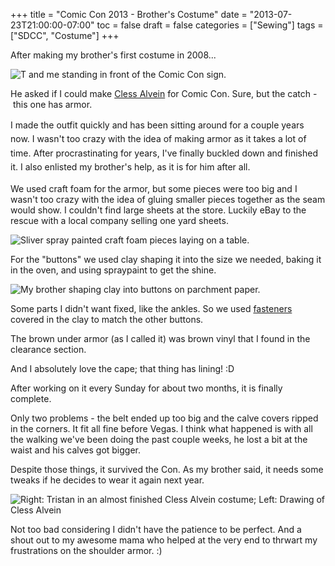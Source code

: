 +++
title = "Comic Con 2013 - Brother's Costume"
date = "2013-07-23T21:00:00-07:00"
toc = false
draft = false
categories = ["Sewing"]
tags = ["SDCC", "Costume"]
+++



<p>After making my brother's&nbsp;first costume in 2008...</p>    
<p><img alt="T and me standing in front of the Comic Con sign." src="/images/2013/07/cc2008.jpg" title="T (as Leon Magnus) and me at Comic Con 2008. I enjoyed making that costume." /></p>    
<p>He asked if I could make <a href="http://www.google.com/search?q=cless+alvein" target="_blank">Cless Alvein</a>&nbsp;for Comic Con. Sure, but the catch -&nbsp;this one has armor.</p>    
<p><span style="line-height: 1.6em;">I made the outfit quickly and has been sitting around for a couple years now. I wasn't too crazy with the idea of making armor as it takes a lot of time.&nbsp;</span><span style="line-height: 1.6em;">After procrastinating for years, I've finally buckled down and finished it. I also enlisted my brother's help, as it is for him after all.</span></p>    
<p>We used craft foam for the armor, but some&nbsp;pieces were too big and&nbsp;<span>I wasn't too crazy with the idea of gluing smaller&nbsp;</span>pieces together as the seam would show.&nbsp;<span>I couldn't find large sheets at the store. Luckily eBay to the rescue with a local company selling one yard sheets.</span></p>    
<p><img alt="Sliver spray painted craft foam pieces laying on a table." src="/images/2013/09/costume-pieces.jpg" title="Pieces of the armor before making holes and attaching elastic." /></p>    
<p>For the "buttons" we used clay shaping it into the size we needed, baking it in the oven, and using spraypaint to get the shine.</p>    
<p><img alt="My brother shaping clay into buttons on parchment paper." src="/images/2013/09/bro-making-buttons.jpg" title="T working hard making those buttons!" /></p>    
<p>Some parts I didn't want fixed, like the ankles. So we used <a href="http://www.google.com/search?q=office+fasteners" target="_blank">fasteners</a> covered in the clay to match the other buttons.</p>    
<p>The brown under armor (as I called it) was brown vinyl that I found in the clearance section.</p>    
<p>And I absolutely love the cape; that thing has lining! :D</p>    
<p>After working on it every Sunday for&nbsp;about two months, it is finally complete.</p>    
<p>Only two problems - the belt ended up too big and the calve covers ripped in the corners. It fit all fine before Vegas.&nbsp;I think what happened is with all the walking we've been doing the past couple weeks, he lost a bit at the waist and his calves got bigger.</p>    
<p>Despite those things, it survived the Con. As my brother said, it needs some tweaks if he decides to wear it again next year.</p>    
<p><img alt="Right: Tristan in an almost finished Cless Alvein costume; Left: Drawing of Cless Alvein" src="/images/2013/09/cc2013.jpg" title="The costume wasn't quite finished in this picture; details of the buttons are missing." /></p>    
<p>Not too bad considering I didn't have the patience to be perfect. And a shout out to my awesome mama who helped at the very end to thrwart my frustrations on the shoulder armor. :)</p>  